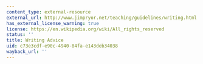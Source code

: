 ```yaml
---
content_type: external-resource
external_url: http://www.jimpryor.net/teaching/guidelines/writing.html
has_external_license_warning: true
license: https://en.wikipedia.org/wiki/All_rights_reserved
status: ''
title: Writing Advice
uid: c73e3cdf-e90c-4940-84fa-e143deb34038
wayback_url: ''
---
```

